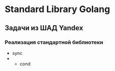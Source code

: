 # Standard Library Golang
## Задачи из ШАД Yandex
### Реализация стандартной библиотеки
- sync
- - cond
 
